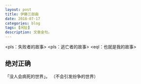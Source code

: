 ```yaml
---
layout: post
title: 伊藤三部曲
date: 2018-07-17
categories: blog
tags: [闲扯]
description: 文章金句。
---
```



<pls：失败者的故事>
<pls：逃亡者的故事>
<eql：也就是我的故事>


## 绝对正确
「没人会病死的世界」。
（不会引发纷争的世界）


